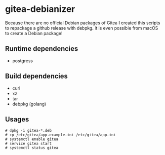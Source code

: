 # gitea-debianizer

Because there are no official Debian packages of Gitea I created this scripts to
repackage a github release with debpkg. It is even possible from macOS to create
a Debian package!

## Runtime dependencies

* postgress

## Build dependencies

* curl
* xz
* tar
* debpkg (golang)

## Usages

```
# dpkg -i gitea-*.deb
# cp /etc/gitea/app.example.ini /etc/gitea/app.ini
# systemctl enable gitea
# service gitea start
# systemctl status gitea
```
